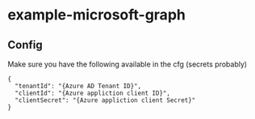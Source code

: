 # example-microsoft-graph

## Config

Make sure you have the following available in the cfg (secrets probably)

```
{
  "tenantId": "{Azure AD Tenant ID}",
  "clientId": "{Azure appliction client ID}",
  "clientSecret": "{Azure appliction client Secret}"
}
```
